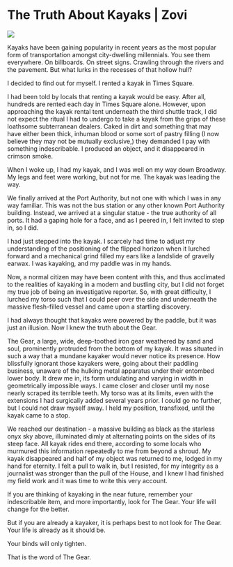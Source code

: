 # The Truth About Kayaks | Zovi

![](https://d2mxuefqeaa7sj.cloudfront.net/s_338D76288153439875ABA0F2ED31210D33194C9FC4AFD777CB95A48ED61E90E7_1501432840261_ninakayak.jpg)


Kayaks have been gaining popularity in recent years as the most popular form of transportation amongst city-dwelling millennials. You see them everywhere. On billboards. On street signs. Crawling through the rivers and the pavement. But what lurks in the recesses of that hollow hull?

I decided to find out for myself. I rented a kayak in Times Square.

I had been told by locals that renting a kayak would be easy. After all, hundreds are rented each day in Times Square alone. However, upon approaching the kayak rental tent underneath the third shuttle track, I did not expect the ritual I had to undergo to take a kayak from the grips of these loathsome subterranean dealers. Caked in dirt and something that may have either been thick, inhuman blood or some sort of pastry filling (I now believe they may not be mutually exclusive,) they demanded I pay with something indescribable. I produced an object, and it disappeared in crimson smoke.

When I woke up, I had my kayak, and I was well on my way down Broadway. My legs and feet were working, but not for me. The kayak was leading the way.

We finally arrived at the Port Authority, but not one with which I was in any way familiar. This was not the bus station or any other known Port Authority building. Instead, we arrived at a singular statue - the true authority of all ports. It had a gaping hole for a face, and as I peered in, I felt invited to step in, so I did.

I had just stepped into the kayak. I scarcely had time to adjust my understanding of the positioning of the flipped horizon when it lurched forward and a mechanical grind filled my ears like a landslide of gravelly earwax. I was kayaking, and my paddle was in my hands.

Now, a normal citizen may have been content with this, and thus acclimated to the realities of kayaking in a modern and bustling city, but I did not forget my true job of being an investigative reporter. So, with great difficulty, I lurched my torso such that I could peer over the side and underneath the massive flesh-filled vessel and came upon a startling discovery.

I had always thought that kayaks were powered by the paddle, but it was just an illusion. Now I knew the truth about the Gear.

The Gear, a large, wide, deep-toothed iron gear weathered by sand and soul, prominently protruded from the bottom of my kayak. It was situated in such a way that a mundane kayaker would never notice its presence. How blissfully ignorant those kayakers were, going about their paddling business, unaware of the hulking metal apparatus under their entombed lower body. It drew me in, its form undulating and varying in width in geometrically impossible ways. I came closer and closer until my nose nearly scraped its terrible teeth. My torso was at its limits, even with the extensions I had surgically added several years prior. I could go no further, but I could not draw myself away. I held my position, transfixed, until the kayak came to a stop.

We reached our destination - a massive building as black as the starless onyx sky above, illuminated dimly at alternating points on the sides of its steep face. All kayak rides end there, according to some locals who murmured this information repeatedly to me from beyond a shroud. My kayak disappeared and half of my object was returned to me, lodged in my hand for eternity. I felt a pull to walk in, but I resisted, for my integrity as a journalist was stronger than the pull of the House, and I knew I had finished my field work and it was time to write this very account.

If you are thinking of kayaking in the near future, remember your indescribable item, and more importantly, look for The Gear. Your life will change for the better.

But if you are already a kayaker, it is perhaps best to not look for The Gear. Your life is already as it should be. 

Your binds will only tighten. 

That is the word of The Gear.

